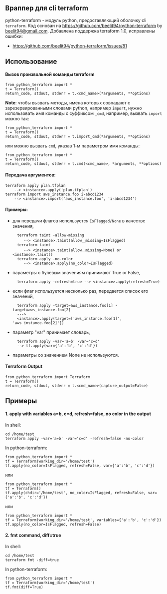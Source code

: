 ##  Враппер для cli terraform

python-terraform - модуль python, предоставляющий оболочку cli `terraform`. Код основан на https://github.com/beelit94/python-terraform by beelit94@gmail.com.
Добавлена поддержка terraform 1.0, исправлены ошибки:
- https://github.com/beelit94/python-terraform/issues/81

## Использование
#### Вызов произвольной команды terraform

    from python_terraform import *
    t = Terraform()
    return_code, stdout, stderr = t.<cmd_name>(*arguments, **options)

**Note**: чтобы вызвать методы, имена которых совпадают с зарезервированными словами python, например `import`,
нужно использовать имя команды с суффиксом `_cmd`, например,
вызвать `import` можно так:

    from python_terraform import *
    t = Terraform()
    return_code, stdout, stderr = t.import_cmd(*arguments, **options)

или можно вызвать `cmd`, указав 1-м параметром имя команды:

    from python_terraform import *
    t = Terraform()
    return_code, stdout, stderr = t.cmd(<cmd_name>, *arguments, **options)

#### Передача аргументов:

    terraform apply plan.tfplan
        --> <instance>.apply('plan.tfplan')
    terraform import aws_instance.foo i-abcd1234
        --> <instance>.import('aws_instance.foo', 'i-abcd1234')

#### Примеры:
* для передачи флагов используется ```IsFlagged/None``` в качестве значения,

        terraform taint -allow-missing
           --> <instance>.taint(allow＿missing=IsFlagged)
        terraform taint
           --> <instance>.taint(allow＿missing=None) or <instance>.taint()
        terraform apply -no-color
           --> <instance>.apply(no_color=IsFlagged)

* параметры с булевым значениям принимают True or False,

        terraform apply -refresh=true --> <instance>.apply(refresh=True)

* если флаг используется несколько раз, передается список его значений,

        terraform apply -target=aws_instance.foo[1] -target=aws_instance.foo[2]
        --->
        <instance>.apply(target=['aws_instance.foo[1]', 'aws_instance.foo[2]'])

* параметр "var" принимает словарь,

        terraform apply -var='a=b' -var='c=d'
        --> tf.apply(var={'a':'b', 'c':'d'})

* параметры со значением None не используются.

#### Terraform Output

    from python_terraform import Terraform
    t = Terraform()
    return_code, stdout, stderr = t.<cmd_name>(capture_output=False)

## Примеры
#### 1. apply with variables a=b, c=d, refresh=false, no color in the output
In shell:

    cd /home/test
    terraform apply -var='a=b' -var='c=d' -refresh=false -no-color

In python-terraform:

    from python_terraform import *
    tf = Terraform(working_dir='/home/test')
    tf.apply(no_color=IsFlagged, refresh=False, var={'a':'b', 'c':'d'})

или

    from python_terraform import *
    tf = Terraform()
    tf.apply(chdir='/home/test', no_color=IsFlagged, refresh=False, var={'a':'b', 'c':'d'})

или

    from python_terraform import *
    tf = Terraform(working_dir='/home/test', variables={'a':'b', 'c':'d'})
    tf.apply(no_color=IsFlagged, refresh=False)

#### 2. fmt command, diff=true
In shell:

    cd /home/test
    terraform fmt -diff=true

In python-terraform:

    from python_terraform import *
    tf = Terraform(working_dir='/home/test')
    tf.fmt(diff=True)

